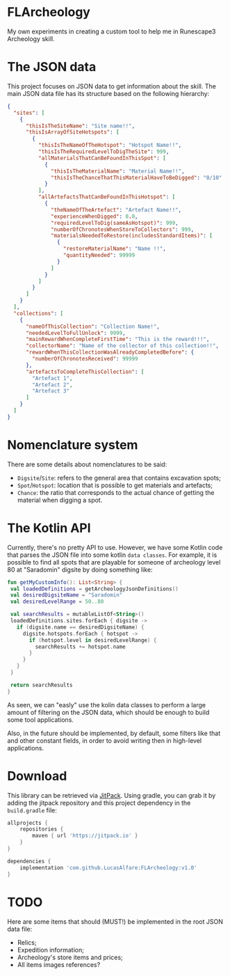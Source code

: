 # FLArcheology

My own experiments in creating a custom tool to help me in Runescape3 Archeology skill.

# The JSON data

This project focuses on JSON data to get information about the skill.
The main JSON data file has its structure based on the following hierarchy:

```json
{
  "sites": [
    {
      "thisIsTheSiteName": "Site name!!",
      "thisIsArrayOfSiteHotspots": [
        {
          "thisIsTheNameOfTheHotspot": "Hotspot Name!!",
          "thisIsTheRequiredLevelToDigTheSite": 999,
          "allMaterialsThatCanBeFoundInThisSpot": [
            {
              "thisIsTheMaterialName": "Material Name!!",
              "thisIsTheChanceThatThisMaterialHaveToBeDigged": "0/10"
            }
          ],
          "allArtefactsThatCanBeFoundInThisHotspot": [
            {
              "theNameOfTheArtefact": "Artefact Name!!",
              "experienceWhenDigged": 0.0,
              "requiredLevelToDig(sameAsHotspot)": 999,
              "numberOfChronotesWhenStoreToCollectors": 999,
              "materialsNeededToRestore(includesStandardItems)": [
                {
                  "restoreMaterialName": "Name !!",
                  "quantityNeeded": 99999
                }
              ]
            }
          ]
        }
      ]
    }
  ],
  "collections": [
    {
      "nameOfThisCollection": "Collection Name!",
      "neededLevelToFullUnlock": 9999,
      "mainRewardWhenCompleteFirstTime": "This is the reward!!!",
      "collectorName": "Name of the collector of this collection!!",
      "rewardWhenThisCollectionWasAlreadyCompletedBefore": {
        "numberOfChronotesReceived": 99999
      },
      "artefactsToCompleteThisCollection": [
        "Artefact 1",
        "Artefact 2",
        "Artefact 3"
      ]
    }
  ]
}
```

# Nomenclature system

There are some details about nomenclatures to be said:

- `Digsite`/`Site`: refers to the general area that contains excavation spots;
- `Spot`/`Hotspot`: location that is possible to get materials and artefacts;
- `Chance`: the ratio that corresponds to the actual chance of getting the material when digging a spot.

# The Kotlin API

Currently, there's no pretty API to use.
However, we have some Kotlin code that
parses the JSON file into some kotlin `data classes`.
For example, it is possible to find all spots that are playable for someone of
archeology level 80 at "Saradomin" digsite by doing something like:

 ```kotlin
 fun getMyCustomInfo(): List<String> {
  val loadedDefinitions = getArcheologyJsonDefinitions()
  val desiredDigsiteName = "Saradomin"
  val desiredLevelRange = 50..80

  val searchResults = mutableListOf<String>()
  loadedDefinitions.sites.forEach { digsite ->
    if (digsite.name == desiredDigsiteName) {
      digsite.hotspots.forEach { hotspot ->
        if (hotspot.level in desiredLevelRange) {
          searchResults += hotspot.name
        }
      }
    }
  }

  return searchResults
}
 ```

As seen, we can "easly"
use the kolin data classes to perform a large amount of filtering on the JSON data,
which should be enough to build some tool applications.

Also, in the future should be implemented, by default, some filters like that and other constant fields, in order to
avoid writing then in high-level applications.

# Download

This library can be retrieved via [JitPack](https://jitpack.io/).
Using gradle, you can grab it by adding the jitpack repository and this project dependency in the `build.gradle` file:

```groovy
allprojects {
    repositories {
        maven { url 'https://jitpack.io' }
    }
}

dependencies {
    implementation 'com.github.LucasAlfare:FLArcheology:v1.0'
}
```

# TODO

Here are some items that should (MUST!) be implemented in the root JSON data file:

- Relics;
- Expedition information;
- Archeology's store items and prices;
- All items images references?